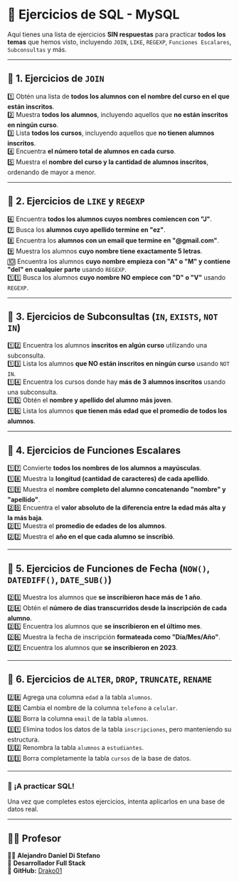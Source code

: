 # **📌 Ejercicios de SQL - MySQL**  

Aquí tienes una lista de ejercicios **SIN respuestas** para practicar **todos los temas** que hemos visto, incluyendo `JOIN`, `LIKE`, `REGEXP`, `Funciones Escalares`, `Subconsultas` y más.  

---

## **📌 1. Ejercicios de `JOIN`**  
1️⃣ Obtén una lista de **todos los alumnos con el nombre del curso en el que están inscritos**.  
2️⃣ Muestra **todos los alumnos**, incluyendo aquellos que **no están inscritos en ningún curso**.  
3️⃣ Lista **todos los cursos**, incluyendo aquellos que **no tienen alumnos inscritos**.  
4️⃣ Encuentra **el número total de alumnos en cada curso**.  
5️⃣ Muestra el **nombre del curso y la cantidad de alumnos inscritos**, ordenando de mayor a menor.  

---

## **📌 2. Ejercicios de `LIKE` y `REGEXP`**  
6️⃣ Encuentra **todos los alumnos cuyos nombres comiencen con "J"**.  
7️⃣ Busca los **alumnos cuyo apellido termine en "ez"**.  
8️⃣ Encuentra los **alumnos con un email que termine en "@gmail.com"**.  
9️⃣ Muestra los alumnos **cuyo nombre tiene exactamente 5 letras**.  
🔟 Encuentra los alumnos **cuyo nombre empieza con "A" o "M" y contiene "del" en cualquier parte** usando `REGEXP`.  
1️⃣1️⃣ Busca los alumnos **cuyo nombre NO empiece con "D" o "V"** usando `REGEXP`.  

---

## **📌 3. Ejercicios de Subconsultas (`IN`, `EXISTS`, `NOT IN`)**  
1️⃣2️⃣ Encuentra los alumnos **inscritos en algún curso** utilizando una subconsulta.  
1️⃣3️⃣ Lista los alumnos **que NO están inscritos en ningún curso** usando `NOT IN`.  
1️⃣4️⃣ Encuentra los cursos donde hay **más de 3 alumnos inscritos** usando una subconsulta.  
1️⃣5️⃣ Obtén el **nombre y apellido del alumno más joven**.  
1️⃣6️⃣ Lista los alumnos **que tienen más edad que el promedio de todos los alumnos**.  

---

## **📌 4. Ejercicios de Funciones Escalares**  
1️⃣7️⃣ Convierte **todos los nombres de los alumnos a mayúsculas**.  
1️⃣8️⃣ Muestra la **longitud (cantidad de caracteres) de cada apellido**.  
1️⃣9️⃣ Muestra el **nombre completo del alumno concatenando "nombre" y "apellido"**.  
2️⃣0️⃣ Encuentra el **valor absoluto de la diferencia entre la edad más alta y la más baja**.  
2️⃣1️⃣ Muestra el **promedio de edades de los alumnos**.  
2️⃣2️⃣ Muestra el **año en el que cada alumno se inscribió**.  

---

## **📌 5. Ejercicios de Funciones de Fecha (`NOW()`, `DATEDIFF()`, `DATE_SUB()`)**  
2️⃣3️⃣ Muestra los alumnos que **se inscribieron hace más de 1 año**.  
2️⃣4️⃣ Obtén el **número de días transcurridos desde la inscripción de cada alumno**.  
2️⃣5️⃣ Encuentra los alumnos que **se inscribieron en el último mes**.  
2️⃣6️⃣ Muestra la fecha de inscripción **formateada como "Día/Mes/Año"**.  
2️⃣7️⃣ Encuentra los alumnos que **se inscribieron en 2023**.  

---

## **📌 6. Ejercicios de `ALTER`, `DROP`, `TRUNCATE`, `RENAME`**  
2️⃣8️⃣ Agrega una columna `edad` a la tabla `alumnos`.  
2️⃣9️⃣ Cambia el nombre de la columna `telefono` a `celular`.  
3️⃣0️⃣ Borra la columna `email` de la tabla `alumnos`.  
3️⃣1️⃣ Elimina todos los datos de la tabla `inscripciones`, pero manteniendo su estructura.  
3️⃣2️⃣ Renombra la tabla `alumnos` a `estudiantes`.  
3️⃣3️⃣ Borra completamente la tabla `cursos` de la base de datos.  

---

### 🚀 **¡A practicar SQL!**  
Una vez que completes estos ejercicios, intenta aplicarlos en una base de datos real.  

---

## 🧑‍🏫 Profesor  

👨‍💻 **Alejandro Daniel Di Stefano**  
📌 **Desarrollador Full Stack**  
🔗 **GitHub:** [Drako01](https://github.com/Drako01)  
